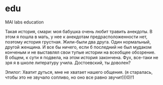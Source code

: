 # edu
MAI labs education






































Такая история, смари: моя бабушка очень любит травить анекдоты. В этом я пошла в мать, у нее к анекдотам предрасположенности нет, поэтому история грустная. Жили-были два друга. Один нормальный, другой женщина. И все бы ничего, если б последний не был мудаком конченым и не выставлял свои тупые истории на всеобщее обозрение. В общем, к сути я подвела, на этом история закончена. Фух, все-таки не зря я в школе литературу учила. Достоевский, ты доволен?

Эпилог: Хватит дуться, мне не хватает нашего общения. (я старалась, чтобы это не звучало сопливо, но оно все равно звучит)))0)!1
